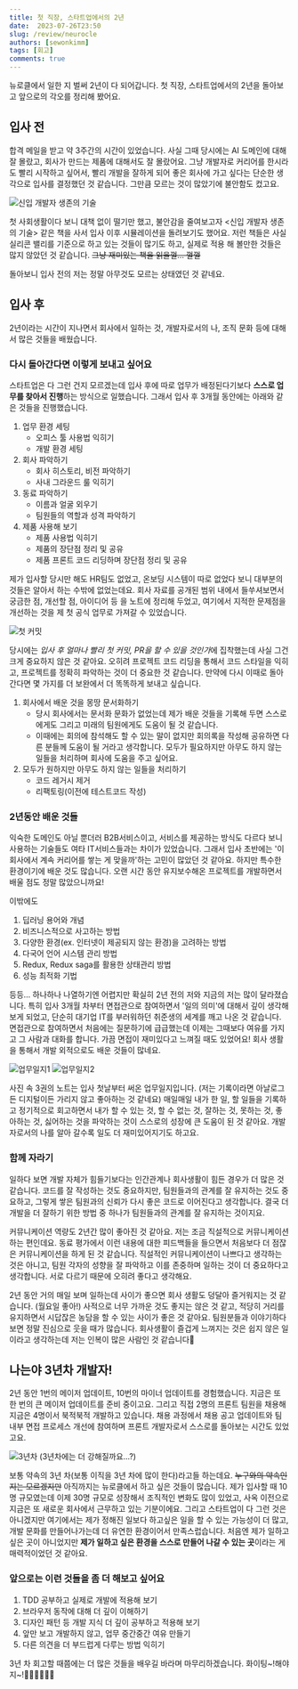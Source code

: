 ```yaml
---
title: 첫 직장, 스타트업에서의 2년
date:  2023-07-26T23:50
slug: /review/neurocle
authors: [sewonkimm]
tags: [회고]
comments: true
---
```


뉴로클에서 일한 지 벌써 2년이 다 되어갑니다. 첫 직장, 스타트업에서의 2년을 돌아보고 앞으로의 각오를 정리해 봤어요.


## 입사 전

합격 메일을 받고 약 3주간의 시간이 있었습니다. 사실 그때 당시에는 AI 도메인에 대해 잘 몰랐고, 회사가 만드는 제품에 대해서도 잘 몰랐어요. 그냥 개발자로 커리어를 한시라도 빨리 시작하고 싶어서, 빨리 개발을 잘하게 되어 좋은 회사에 가고 싶다는 단순한 생각으로 입사를 결정했던 것 같습니다. 그만큼 모르는 것이 많았기에 불안함도 컸고요. 

![신입 개발자 생존의 기술](./book.jpeg)

첫 사회생활이다 보니 대책 없이 떨기만 했고, 불안감을 줄여보고자 <신입 개발자 생존의 기술> 같은 책을 사서 입사 이후 시뮬레이션을 돌려보기도 했어요. 저런 책들은 사실 실리콘 밸리를 기준으로 하고 있는 것들이 많기도 하고, 실제로 적용 해 볼만한 것들은 많지 않았던 것 같습니다. ~~그냥 재미있는 책을 읽을껄... 껄껄~~

돌아보니 입사 전의 저는 정말 아무것도 모르는 상태였던 것 같네요.


<!--truncate-->


## 입사 후 

2년이라는 시간이 지나면서 회사에서 일하는 것, 개발자로서의 나, 조직 문화 등에 대해서 많은 것들을 배웠습니다. 

### 다시 돌아간다면 이렇게 보내고 싶어요

스타트업은 다 그런 건지 모르겠는데 입사 후에 따로 업무가 배정된다기보다 **스스로 업무를 찾아서 진행**하는 방식으로 일했습니다. 그래서 입사 후 3개월 동안에는 아래와 같은 것들을 진행했습니다.

1. 업무 환경 세팅
   - 오피스 툴 사용법 익히기
   - 개발 환경 세팅
2. 회사 파악하기
   - 회사 히스토리, 비전 파악하기
   - 사내 그라운드 룰 익히기
3. 동료 파악하기
   - 이름과 얼굴 외우기
   - 팀원들의 역할과 성격 파악하기
4. 제품 사용해 보기
    - 제품 사용법 익히기
    - 제품의 장단점 정리 및 공유
    - 제품 프론트 코드 리딩하며 장단점 정리 및 공유

제가 입사할 당시만 해도 HR팀도 없었고, 온보딩 시스템이 따로 없었다 보니 대부분의 것들은 알아서 하는 수밖에 없었는데요. 회사 자료를 공개된 범위 내에서 들쑤셔보면서 궁금한 점, 개선할 점, 아이디어 등 을 노트에 정리해 두었고, 여기에서 지적한 문제점을 개선하는 것을 제 첫 공식 업무로 가져갈 수 있었습니다. 


![첫 커밋](./firstCommit.png)

당시에는 *입사 후 얼마나 빨리 첫 커밋, PR을 할 수 있을 것인가*에 집착했는데 사실 그건 크게 중요하지 않은 것 같아요. 오히려 프로젝트 코드 리딩을 통해서 코드 스타일을 익히고, 프로젝트를 정확히 파악하는 것이 더 중요한 것 같습니다. 만약에 다시 이때로 돌아간다면 몇 가지를 더 보완에서 더 똑똑하게 보내고 싶습니다.

1. 회사에서 배운 것을 몽땅 문서화하기
   - 당시 회사에서는 문서화 문화가 없었는데 제가 배운 것들을 기록해 두면 스스로에게도 그리고 미래의 팀원에게도 도움이 될 것 같습니다. 
   - 이때에는 회의에 참석해도 할 수 있는 말이 없지만 회의록을 작성해 공유하면 다른 분들께 도움이 될 거라고 생각합니다. 모두가 필요하지만 아무도 하지 않는 일들을 처리하며 회사에 도움을 주고 싶어요. 
2. 모두가 원하지만 아무도 하지 않는 일들을 처리하기
   - 코드 레거시 제거
   - 리팩토링(이전에 테스트코드 작성)
  

### 2년동안 배운 것들

익숙한 도메인도 아닐 뿐더러 B2B서비스이고, 서비스를 제공하는 방식도 다르다 보니 사용하는 기술들도 여타 IT서비스들과는 차이가 있었습니다. 그래서 입사 초반에는 '이 회사에서 계속 커리어를 쌓는 게 맞을까'하는 고민이 많았던 것 같아요. 하지만 특수한 환경이기에 배운 것도 많습니다. 오랜 시간 동안 유지보수해온 프로젝트를 개발하면서 배울 점도 정말 많았으니까요!  

이밖에도

1. 딥러닝 용어와 개념
2. 비즈니스적으로 사고하는 방법
3. 다양한 환경(ex. 인터넷이 제공되지 않는 환경)을 고려하는 방법
4. 다국어 언어 시스템 관리 방법
5. Redux, Redux saga를 활용한 상태관리 방법
6. 성능 최적화 기법

등등... 하나하나 나열하기엔 어렵지만 확실히 2년 전의 저와 지금의 저는 많이 달라졌습니다. 특히 입사 3개월 차부터 면접관으로 참여하면서 '일의 의미'에 대해서 깊이 생각해 보게 되었고, 단순히 대기업 IT를 부러워하던 취준생의 세계를 깨고 나온 것 같습니다. 면접관으로 참여하면서 처음에는 질문하기에 급급했는데 이제는 그때보다 여유를 가지고 그 사람과 대화를 합니다. 가끔 면접이 재미있다고 느껴질 때도 있었어요! 회사 생활을 통해서 개발 외적으로도 배운 것들이 많네요. 

![업무일지1](./note1.JPG)
![업무일지2](./note2.JPG)

사진 속 3권의 노트는 입사 첫날부터 써온 업무일지입니다. (저는 기록이라면 아날로그든 디지털이든 가리지 않고 좋아하는 것 같네요) 매일매일 내가 한 일, 할 일들을 기록하고 정기적으로 회고하면서 내가 할 수 있는 것, 할 수 없는 것, 잘하는 것, 못하는 것, 좋아하는 것, 싫어하는 것을 파악하는 것이 스스로의 성장에 큰 도움이 된 것 같아요. 개발자로서의 나를 알아 갈수록 일도 더 재미있어지기도 하고요. 



### 함께 자라기 

일하다 보면 개발 자체가 힘들기보다는 인간관계나 회사생활이 힘든 경우가 더 많은 것 같습니다. 코드를 잘 작성하는 것도 중요하지만, 팀원들과의 관계를 잘 유지하는 것도 중요하고, 그렇게 쌓은 팀원과의 신뢰가 다시 좋은 코드로 이어진다고 생각합니다. 결국 더 개발을 더 잘하기 위한 방법 중 하나가 팀원들과의 관계를 잘 유지하는 것이지요.

커뮤니케이션 역량도 2년간 많이 좋아진 것 같아요. 저는 조금 직설적으로 커뮤니케이션하는 편인데요. 동료 평가에서 이런 내용에 대한 피드백들을 들으면서 처음보다 더 점잖은 커뮤니케이션을 하게 된 것 같습니다. 직설적인 커뮤니케이션이 나쁘다고 생각하는 것은 아니고, 팀원 각자의 성향을 잘 파악하고 이를 존중하며 일하는 것이 더 중요하다고 생각합니다. 서로 다르기 때문에 오히려 좋다고 생각해요. 

2년 동안 거의 매일 보며 일하는데 사이가 좋으면 회사 생활도 덩달아 즐거워지는 것 같습니다. (월요일 좋아!) 사적으로 너무 가까운 것도 좋지는 않은 것 같고, 적당히 거리를 유지하면서 시답잖은 농담을 할 수 있는 사이가 좋은 것 같아요. 팀원분들과 이야기하다 보면 정말 진심으로 웃을 때가 많습니다. 회사생활이 즐겁게 느껴지는 것은 쉽지 않은 일이라고 생각하는데 저는 인복이 많은 사람인 것 같습니다🥰

## 나는야 3년차 개발자!

2년 동안 1번의 메이저 업데이트, 10번의 마이너 업데이트를 경험했습니다. 지금은 또 한 번의 큰 메이저 업데이트를 준비 중이고요. 그리고 직접 2명의 프론트 팀원을 채용해 지금은 4명이서 북적북적 개발하고 있습니다. 채용 과정에서 채용 공고 업데이트와 팀 내부 면접 프로세스 개선에 참여하며 프론트 개발자로서 스스로를 돌아보는 시간도 있었고요. 

![3년차](./grownup.jpg) (3년차에는 더 강해질까요...?)


보통 약속의 3년 차(보통 이직을 3년 차에 많이 한다)라고들 하는데요. ~~누구와의 약속인지는 모르겠지만~~ 아직까지는 뉴로클에서 하고 싶은 것들이 많습니다. 제가 입사할 때 10명 규모였는데 이제 30명 규모로 성장해서 조직적인 변화도 많이 있었고, 사옥 이전으로 지금은 또 새로운 회사에서 근무하고 있는 기분이에요. 그리고 스타트업이 다 그런 것은 아니겠지만 여기에서는 제가 정해진 일보다 하고싶은 일을 할 수 있는 가능성이 더 많고, 개발 문화를 만들어나가는데 더 유연한 환경이어서 만족스럽습니다. 처음엔 제가 일하고 싶은 곳이 아니었지만 **제가 일하고 싶은 환경을 스스로 만들어 나갈 수 있는 곳**이라는 게 매력적이었던 것 같아요.

### 앞으로는 이런 것들을 좀 더 해보고 싶어요


1. TDD 공부하고 실제로 개발에 적용해 보기
2. 브라우저 동작에 대해 더 깊이 이해하기
3. 디자인 패턴 등 개발 지식 더 깊이 공부하고 적용해 보기
4. 앞만 보고 개발하지 않고, 업무 중간중간 여유 만들기 
5. 다른 의견을 더 부드럽게 다루는 방법 익히기

3년 차 회고할 때쯤에는 더 많은 것들을 배우길 바라며 마무리하겠습니다. 화이팅~!해야지~!👍🏻👍🏻👍🏻
